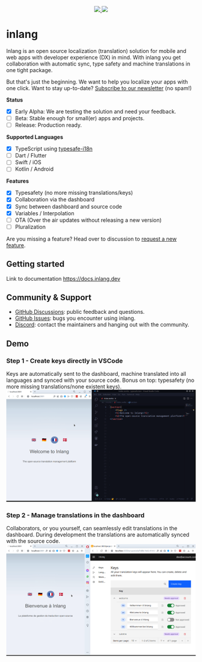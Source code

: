 <a href="https://youtu.be/mQkD1Wckp3U" target="_blank">
    <p align="center">
        <img width="500rem" src="https://raw.githubusercontent.com/inlang/inlang/main/assets/inlang-example.gif" />
        <img width="400rem" src="https://raw.githubusercontent.com/inlang/inlang/main/assets/inlang-in-81-seconds-banner.jpeg" />
    </p>
</a>

# inlang

Inlang is an open source localization (translation) solution for mobile and web apps with developer experience (DX) in mind. With inlang you get collaboration with automatic sync, type safety and machine translations in one tight package.

But that's just the beginning. We want to help you localize your apps with one click. Want to stay up-to-date? [Subscribe to our newsletter](https://cdn.forms-content.sg-form.com/e22e6493-370b-11ec-9784-62d300bd6ea3) (no spam!)

**Status**

- [x] Early Alpha: We are testing the solution and need your feedback.
- [ ] Beta: Stable enough for small(er) apps and projects.
- [ ] Release: Production ready.

**Supported Languages**

- [x] TypeScript using [typesafe-i18n](https://github.com/ivanhofer/typesafe-i18n)
- [ ] Dart / Flutter
- [ ] Swift / iOS
- [ ] Kotlin / Android

**Features**

- [x] Typesafety (no more missing translations/keys)
- [x] Collaboration via the dashboard
- [x] Sync between dashboard and source code
- [x] Variables / Interpolation
- [ ] OTA (Over the air updates without releasing a new version)
- [ ] Pluralization 

Are you missing a feature? Head over to discussion to [request a new feature](https://github.com/inlang/inlang/discussions).

## Getting started

Link to documentation
https://docs.inlang.dev

## Community & Support

- [GitHub Discussions](https://github.com/inlang/inlang/discussions): public feedback and questions.
- [GitHub Issues](https://github.com/inlang/inlang/issues): bugs you encounter using inlang.
- [Discord](https://discord.gg/CUkj4fgz5K): contact the maintainers and hanging out with the community.

## Demo

### Step 1 - Create keys directly in VSCode

Keys are automatically sent to the dashboard, machine translated into all languages and synced with your source code. Bonus on top: typesafety (no more missing translations/none existent keys).
![Create keys directly in VSCode which are automatically sent to the dashboard and injected into the code](./assets/step1.gif)

### Step 2 - Manage translations in the dashboard

Collaborators, or you yourself, can seamlessly edit translations in the dashboard. During development the translations are automatically synced with the source code.
![Editing and syncing translations from the dashboard to source code](./assets/step2.gif)
